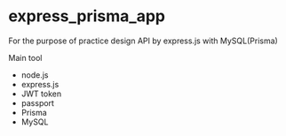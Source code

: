 # express_prisma_app

For the purpose of practice design API by express.js with MySQL(Prisma)

Main tool
* node.js
* express.js
* JWT token
* passport
* Prisma
* MySQL
